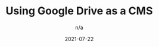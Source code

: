 ---
author: n/a
date: 2021-07-22
layout: post.njk
publisher: css
tags:
  - content-management
  - google-drive
target_url: https://css-tricks.com/using-google-drive-as-a-cms/
title: Using Google Drive as a CMS
---